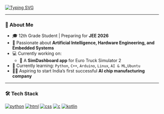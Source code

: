 
[![Typing SVG](https://readme-typing-svg.demolab.com?font=Fira+Code&pause=1000&width=440&lines=Hello%20world!+I'm+%3CTushar-Gaichar%2F%3E++%F0%9F%92%BB)](https://git.io/typing-svg)



---

### 🧠 About Me

- 🎓 12th Grade Student | Preparing for **JEE 2026**
- 🧠 Passionate about **Artificial Intelligence, Hardware Engineering, and Embedded Systems**
- 💻 Currently working on:
  - 🚛 A **SimDashboard app** for Euro Truck Simulator 2
- 🌱 Currently learning: `Python`, `C++`, `Arduino`, `Linux`, `AI & ML`,`Ubuntu`
- 🧑‍🔬 Aspiring to start India’s first successful **AI chip manufacturing company**

---

### 🛠️ Tech Stack

[![python](https://img.shields.io/badge/Python-3776AB?style=for-the-badge&logo=python&logoColor=white)](https://github.com/python)
[![html](https://img.shields.io/badge/HTML5-E34F26?style=for-the-badge&logo=html5&logoColor=white)](https://developer.mozilla.org/en-US/docs/Web/HTML)
[![css](https://img.shields.io/badge/CSS3-1572B6?style=for-the-badge&logo=css3&logoColor=white)](https://developer.mozilla.org/en-US/docs/Web/CSS)
[![c](https://img.shields.io/badge/C-00599C?style=for-the-badge&logo=c&logoColor=white)](https://en.cppreference.com/w/c)
[![kotlin](https://img.shields.io/badge/Kotlin-0095D5?style=for-the-badge&logo=kotlin&logoColor=white)](https://kotlinlang.org/)


